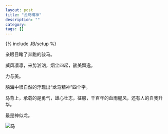 ```yaml
---
layout: post
title: "龙马精神"
description: ""
category: 
tags: []
---
```

{% include JB/setup %}

亲眼目睹了奔跑的骏马。

威风凛凛，来势汹汹，烟尘四起，骏美飘逸。

力与美。

脑海中很自然的浮现出“龙马精神”四个字。

马背上，承载的是勇气，雄心壮志，征服，千百年的血雨腥风，还有人的自我升华。

最是神似龙。

![马](http://ww2.sinaimg.cn/large/005Jo1fAjw1el2qo8y4vhj32io1w0b2b.jpg)
